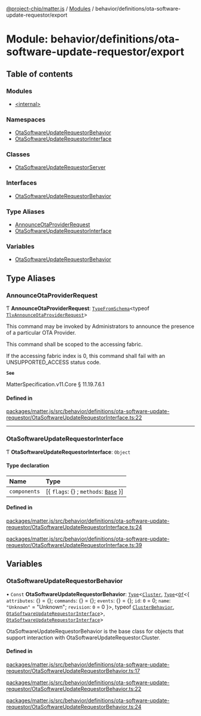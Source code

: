 [@project-chip/matter.js](../README.md) / [Modules](../modules.md) / behavior/definitions/ota-software-update-requestor/export

# Module: behavior/definitions/ota-software-update-requestor/export

## Table of contents

### Modules

- [\<internal\>](behavior_definitions_ota_software_update_requestor_export._internal_.md)

### Namespaces

- [OtaSoftwareUpdateRequestorBehavior](behavior_definitions_ota_software_update_requestor_export.OtaSoftwareUpdateRequestorBehavior.md)
- [OtaSoftwareUpdateRequestorInterface](behavior_definitions_ota_software_update_requestor_export.OtaSoftwareUpdateRequestorInterface.md)

### Classes

- [OtaSoftwareUpdateRequestorServer](../classes/behavior_definitions_ota_software_update_requestor_export.OtaSoftwareUpdateRequestorServer.md)

### Interfaces

- [OtaSoftwareUpdateRequestorBehavior](../interfaces/behavior_definitions_ota_software_update_requestor_export.OtaSoftwareUpdateRequestorBehavior-1.md)

### Type Aliases

- [AnnounceOtaProviderRequest](behavior_definitions_ota_software_update_requestor_export.md#announceotaproviderrequest)
- [OtaSoftwareUpdateRequestorInterface](behavior_definitions_ota_software_update_requestor_export.md#otasoftwareupdaterequestorinterface)

### Variables

- [OtaSoftwareUpdateRequestorBehavior](behavior_definitions_ota_software_update_requestor_export.md#otasoftwareupdaterequestorbehavior)

## Type Aliases

### AnnounceOtaProviderRequest

Ƭ **AnnounceOtaProviderRequest**: [`TypeFromSchema`](tlv_export.md#typefromschema)\<typeof [`TlvAnnounceOtaProviderRequest`](cluster_export.OtaSoftwareUpdateRequestor.md#tlvannounceotaproviderrequest)\>

This command may be invoked by Administrators to announce the presence of a particular OTA Provider.

This command shall be scoped to the accessing fabric.

If the accessing fabric index is 0, this command shall fail with an UNSUPPORTED_ACCESS status code.

**`See`**

MatterSpecification.v11.Core § 11.19.7.6.1

#### Defined in

[packages/matter.js/src/behavior/definitions/ota-software-update-requestor/OtaSoftwareUpdateRequestorInterface.ts:22](https://github.com/project-chip/matter.js/blob/2d9f2165d2672864fda3496a6d0d5f93597f82c6/packages/matter.js/src/behavior/definitions/ota-software-update-requestor/OtaSoftwareUpdateRequestorInterface.ts#L22)

___

### OtaSoftwareUpdateRequestorInterface

Ƭ **OtaSoftwareUpdateRequestorInterface**: `Object`

#### Type declaration

| Name | Type |
| :------ | :------ |
| `components` | [\{ `flags`: {} ; `methods`: [`Base`](../interfaces/behavior_definitions_ota_software_update_requestor_export.OtaSoftwareUpdateRequestorInterface.Base.md)  }] |

#### Defined in

[packages/matter.js/src/behavior/definitions/ota-software-update-requestor/OtaSoftwareUpdateRequestorInterface.ts:24](https://github.com/project-chip/matter.js/blob/2d9f2165d2672864fda3496a6d0d5f93597f82c6/packages/matter.js/src/behavior/definitions/ota-software-update-requestor/OtaSoftwareUpdateRequestorInterface.ts#L24)

[packages/matter.js/src/behavior/definitions/ota-software-update-requestor/OtaSoftwareUpdateRequestorInterface.ts:39](https://github.com/project-chip/matter.js/blob/2d9f2165d2672864fda3496a6d0d5f93597f82c6/packages/matter.js/src/behavior/definitions/ota-software-update-requestor/OtaSoftwareUpdateRequestorInterface.ts#L39)

## Variables

### OtaSoftwareUpdateRequestorBehavior

• `Const` **OtaSoftwareUpdateRequestorBehavior**: [`Type`](../interfaces/behavior_cluster_export.ClusterBehavior.Type.md)\<[`Cluster`](../interfaces/cluster_export.OtaSoftwareUpdateRequestor.Cluster.md), [`Type`](../interfaces/behavior_cluster_export.ClusterBehavior.Type.md)\<[`Of`](../interfaces/cluster_export.ClusterType.Of.md)\<\{ `attributes`: {} = \{}; `commands`: {} = \{}; `events`: {} = \{}; `id`: ``0`` = 0; `name`: ``"Unknown"`` = "Unknown"; `revision`: ``0`` = 0 }\>, typeof [`ClusterBehavior`](behavior_cluster_export.ClusterBehavior.md), [`OtaSoftwareUpdateRequestorInterface`](behavior_definitions_ota_software_update_requestor_export.md#otasoftwareupdaterequestorinterface)\>, [`OtaSoftwareUpdateRequestorInterface`](behavior_definitions_ota_software_update_requestor_export.md#otasoftwareupdaterequestorinterface)\>

OtaSoftwareUpdateRequestorBehavior is the base class for objects that support interaction with OtaSoftwareUpdateRequestor.Cluster.

#### Defined in

[packages/matter.js/src/behavior/definitions/ota-software-update-requestor/OtaSoftwareUpdateRequestorBehavior.ts:17](https://github.com/project-chip/matter.js/blob/2d9f2165d2672864fda3496a6d0d5f93597f82c6/packages/matter.js/src/behavior/definitions/ota-software-update-requestor/OtaSoftwareUpdateRequestorBehavior.ts#L17)

[packages/matter.js/src/behavior/definitions/ota-software-update-requestor/OtaSoftwareUpdateRequestorBehavior.ts:22](https://github.com/project-chip/matter.js/blob/2d9f2165d2672864fda3496a6d0d5f93597f82c6/packages/matter.js/src/behavior/definitions/ota-software-update-requestor/OtaSoftwareUpdateRequestorBehavior.ts#L22)

[packages/matter.js/src/behavior/definitions/ota-software-update-requestor/OtaSoftwareUpdateRequestorBehavior.ts:24](https://github.com/project-chip/matter.js/blob/2d9f2165d2672864fda3496a6d0d5f93597f82c6/packages/matter.js/src/behavior/definitions/ota-software-update-requestor/OtaSoftwareUpdateRequestorBehavior.ts#L24)
